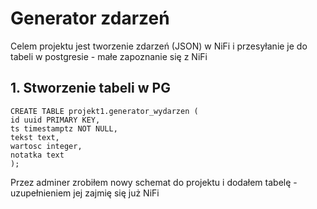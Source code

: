# Generator zdarzeń
Celem projektu jest tworzenie zdarzeń (JSON) w NiFi i przesyłanie je do tabeli w postgresie - małe zapoznanie się z NiFi
## 1. Stworzenie tabeli w PG
```
CREATE TABLE projekt1.generator_wydarzen (
id uuid PRIMARY KEY,
ts timestamptz NOT NULL,
tekst text,
wartosc integer,
notatka text
);
```
Przez adminer zrobiłem nowy schemat do projektu i dodałem tabelę - uzupełnieniem jej zajmię się już NiFi
